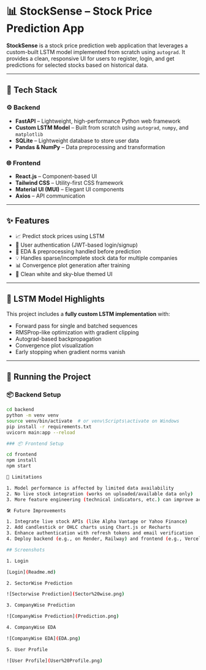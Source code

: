 # 📊 StockSense – Stock Price Prediction App

**StockSense** is a stock price prediction web application that leverages a custom-built LSTM model implemented from scratch using `autograd`. It provides a clean, responsive UI for users to register, login, and get predictions for selected stocks based on historical data.

---

## 🚀 Tech Stack

### ⚙️ Backend
- **FastAPI** – Lightweight, high-performance Python web framework
- **Custom LSTM Model** – Built from scratch using `autograd`, `numpy`, and `matplotlib`
- **SQLite** – Lightweight database to store user data
- **Pandas & NumPy** – Data preprocessing and transformation

### 🌐 Frontend
- **React.js** – Component-based UI
- **Tailwind CSS** – Utility-first CSS framework
- **Material UI (MUI)** – Elegant UI components
- **Axios** – API communication

---

## ✨ Features

- 📈 Predict stock prices using LSTM
- 👤 User authentication (JWT-based login/signup)
- 🧠 EDA & preprocessing handled before prediction
- 💡 Handles sparse/incomplete stock data for multiple companies
- 📊 Convergence plot generation after training
- 🎨 Clean white and sky-blue themed UI

---

## 🧠 LSTM Model Highlights

This project includes a **fully custom LSTM implementation** with:
- Forward pass for single and batched sequences
- RMSProp-like optimization with gradient clipping
- Autograd-based backpropagation
- Convergence plot visualization
- Early stopping when gradient norms vanish

---

## 🧪 Running the Project

### 📦 Backend Setup

```bash
cd backend
python -m venv venv
source venv/bin/activate  # or venv\Scripts\activate on Windows
pip install -r requirements.txt
uvicorn main:app --reload

### 📦 Frontend Setup

cd frontend
npm install
npm start

📌 Limitations

1. Model performance is affected by limited data availability
2. No live stock integration (works on uploaded/available data only)
3. More feature engineering (technical indicators, etc.) can improve accuracy

🛠️ Future Improvements

1. Integrate live stock APIs (like Alpha Vantage or Yahoo Finance)
2. Add candlestick or OHLC charts using Chart.js or Recharts
3. Enhance authentication with refresh tokens and email verification
4. Deploy backend (e.g., on Render, Railway) and frontend (e.g., Vercel, Netlify)

## Screenshots

1. Login

[Login](Readme.md)

2. SectorWise Prediction

![Sectorwise Prediction](Sector%20wise.png)

3. CompanyWise Prediction

![CompanyWise Prediction](Prediction.png)

4. CompanyWise EDA

![CompanyWise EDA](EDA.png)

5. User Profile

![User Profile](User%20Profile.png)
